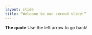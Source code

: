 ```yaml
---
layout: slide
title: “Welcome to our second slide!”
---
```

__The quote__
Use the left arrow to go back!
